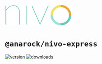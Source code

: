 <a href="https://nivo.rocks"><img alt="nivo" src="https://raw.githubusercontent.com/plouc/nivo/master/nivo.png" width="216" height="68"/></a>

# `@anarock/nivo-express`

[![version](https://img.shields.io/npm/v/@anarock/nivo-express?style=for-the-badge)](https://www.npmjs.com/package/@anarock/nivo-express)
[![downloads](https://img.shields.io/npm/dm/@anarock/nivo-express?style=for-the-badge)](https://www.npmjs.com/package/@anarock/nivo-express)
